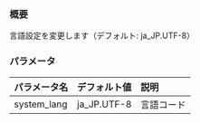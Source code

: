 ### 概要
言語設定を変更します（デフォルト: ja_JP.UTF-8）

### パラメータ
|パラメータ名|デフォルト値|説明|
|:---|:---|:---|
|system_lang|ja_JP.UTF-8|言語コード|
